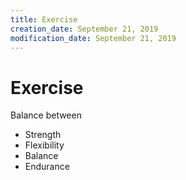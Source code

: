 ```yaml
---
title: Exercise
creation_date: September 21, 2019
modification_date: September 21, 2019
---
```



# Exercise

Balance between 

- Strength 
- Flexibility
- Balance
- Endurance

